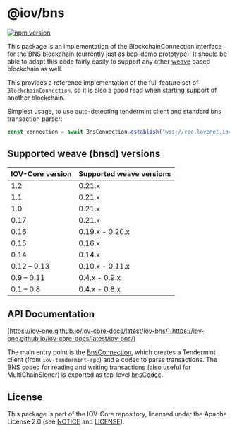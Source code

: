# @iov/bns

[![npm version](https://img.shields.io/npm/v/@iov/bns.svg)](https://www.npmjs.com/package/@iov/bns)

This package is an implementation of the BlockchainConnection interface for the
BNS blockchain (currently just as
[bcp-demo](https://github.com/iov-one/bcp-demo) prototype). It should be able to
adapt this code fairly easily to support any other
[weave](https://github.com/iov-one/weave) based blockchain as well.

This provides a reference implementation of the full feature set of
`BlockchainConnection`, so it is also a good read when starting support of
another blockchain.

Simplest usage, to use auto-detecting tendermint client and standard bns
transaction parser:

```ts
const connection = await BnsConnection.establish("wss://rpc.lovenet.iov.one");
```

## Supported weave (bnsd) versions

| IOV-Core version | Supported weave versions |
| ---------------- | ------------------------ |
| 1.2              | 0.21.x                   |
| 1.1              | 0.21.x                   |
| 1.0              | 0.21.x                   |
| 0.17             | 0.21.x                   |
| 0.16             | 0.19.x - 0.20.x          |
| 0.15             | 0.16.x                   |
| 0.14             | 0.14.x                   |
| 0.12 – 0.13      | 0.10.x - 0.11.x          |
| 0.9 – 0.11       | 0.4.x - 0.9.x            |
| 0.1 – 0.8        | 0.4.x - 0.8.x            |

## API Documentation

[https://iov-one.github.io/iov-core-docs/latest/iov-bns/](https://iov-one.github.io/iov-core-docs/latest/iov-bns/)

The main entry point is the
[BnsConnection](https://iov-one.github.io/iov-core-docs/latest/iov-bns/classes/bnsconnection.html),
which creates a Tendermint client (from `iov-tendermint-rpc`) and a codec to
parse transactions. The BNS codec for reading and writing transactions (also
useful for MultiChainSigner) is exported as top-level
[bnsCodec](https://iov-one.github.io/iov-core-docs/latest/iov-bns/globals.html#bnscodec).

## License

This package is part of the IOV-Core repository, licensed under the Apache
License 2.0 (see
[NOTICE](https://github.com/iov-one/iov-core/blob/master/NOTICE) and
[LICENSE](https://github.com/iov-one/iov-core/blob/master/LICENSE)).
